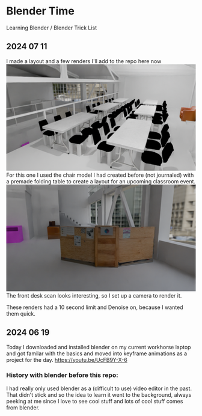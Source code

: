 # Blender Time
Learning Blender / Blender Trick List

## 2024 07 11

I made a layout and a few renders I'll add to the repo here now
![render](https://github.com/qst0/blender/blob/main/renders/20240711.0.png?raw=true)
For this one I used the chair model I had created before (not journaled) with a premade folding table to create a layout for an upcoming classroom event.
![render](https://github.com/qst0/blender/blob/main/renders/20240711.1.png?raw=true)
The front desk scan looks interesting, so I set up a camera to render it.

These renders had a 10 second limit and Denoise on, because I wanted them quick.


## 2024 06 19

Today I downloaded and installed blender on my current workhorse laptop and got familar with the basics and moved into keyframe animations as a project for the day.
[https://youtu.be/UcFB9Y-X-6 ](https://youtu.be/UcFB9Y-X-68)

### History with blender before this repo:

I had really only used blender as a (difficult to use) video editor in the past. That didn't stick and so the idea to learn it went to the background, always peeking at me since I love to see cool stuff and lots of cool stuff comes from blender.
